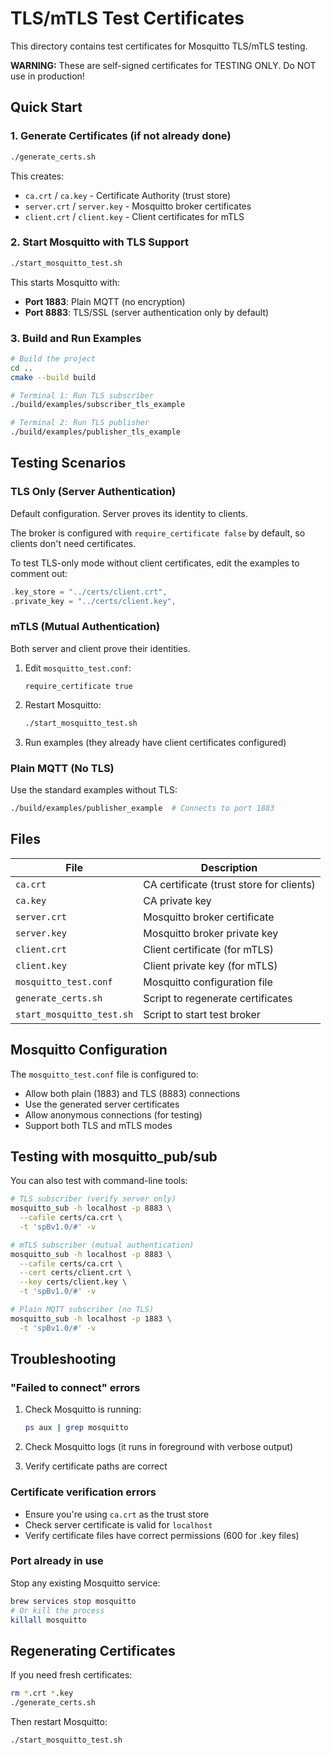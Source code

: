 # TLS/mTLS Test Certificates

This directory contains test certificates for Mosquitto TLS/mTLS testing.

**WARNING:** These are self-signed certificates for TESTING ONLY. Do NOT use in production!

## Quick Start

### 1. Generate Certificates (if not already done)

```bash
./generate_certs.sh
```

This creates:

- `ca.crt` / `ca.key` - Certificate Authority (trust store)
- `server.crt` / `server.key` - Mosquitto broker certificates
- `client.crt` / `client.key` - Client certificates for mTLS

### 2. Start Mosquitto with TLS Support

```bash
./start_mosquitto_test.sh
```

This starts Mosquitto with:

- **Port 1883**: Plain MQTT (no encryption)
- **Port 8883**: TLS/SSL (server authentication only by default)

### 3. Build and Run Examples

```bash
# Build the project
cd ..
cmake --build build

# Terminal 1: Run TLS subscriber
./build/examples/subscriber_tls_example

# Terminal 2: Run TLS publisher
./build/examples/publisher_tls_example
```

## Testing Scenarios

### TLS Only (Server Authentication)

Default configuration. Server proves its identity to clients.

The broker is configured with `require_certificate false` by default, so clients don't need certificates.

To test TLS-only mode without client certificates, edit the examples to comment out:

```cpp
.key_store = "../certs/client.crt",
.private_key = "../certs/client.key",
```

### mTLS (Mutual Authentication)

Both server and client prove their identities.

1. Edit `mosquitto_test.conf`:

   ```text
   require_certificate true
   ```

2. Restart Mosquitto:

   ```bash
   ./start_mosquitto_test.sh
   ```

3. Run examples (they already have client certificates configured)

### Plain MQTT (No TLS)

Use the standard examples without TLS:

```bash
./build/examples/publisher_example  # Connects to port 1883
```

## Files

| File | Description |
|------|-------------|
| `ca.crt` | CA certificate (trust store for clients) |
| `ca.key` | CA private key |
| `server.crt` | Mosquitto broker certificate |
| `server.key` | Mosquitto broker private key |
| `client.crt` | Client certificate (for mTLS) |
| `client.key` | Client private key (for mTLS) |
| `mosquitto_test.conf` | Mosquitto configuration file |
| `generate_certs.sh` | Script to regenerate certificates |
| `start_mosquitto_test.sh` | Script to start test broker |

## Mosquitto Configuration

The `mosquitto_test.conf` file is configured to:

- Allow both plain (1883) and TLS (8883) connections
- Use the generated server certificates
- Allow anonymous connections (for testing)
- Support both TLS and mTLS modes

## Testing with mosquitto_pub/sub

You can also test with command-line tools:

```bash
# TLS subscriber (verify server only)
mosquitto_sub -h localhost -p 8883 \
  --cafile certs/ca.crt \
  -t 'spBv1.0/#' -v

# mTLS subscriber (mutual authentication)
mosquitto_sub -h localhost -p 8883 \
  --cafile certs/ca.crt \
  --cert certs/client.crt \
  --key certs/client.key \
  -t 'spBv1.0/#' -v

# Plain MQTT subscriber (no TLS)
mosquitto_sub -h localhost -p 1883 \
  -t 'spBv1.0/#' -v
```

## Troubleshooting

### "Failed to connect" errors

1. Check Mosquitto is running:

   ```bash
   ps aux | grep mosquitto
   ```

2. Check Mosquitto logs (it runs in foreground with verbose output)

3. Verify certificate paths are correct

### Certificate verification errors

- Ensure you're using `ca.crt` as the trust store
- Check server certificate is valid for `localhost`
- Verify certificate files have correct permissions (600 for .key files)

### Port already in use

Stop any existing Mosquitto service:

```bash
brew services stop mosquitto
# Or kill the process
killall mosquitto
```

## Regenerating Certificates

If you need fresh certificates:

```bash
rm *.crt *.key
./generate_certs.sh
```

Then restart Mosquitto:

```bash
./start_mosquitto_test.sh
```
